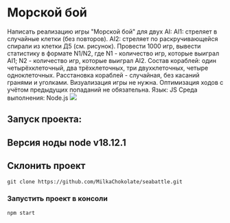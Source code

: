 # Морской бой
Написать реализацию игры "Морской бой" для двух AI:
AI1: стреляет в случайные клетки (без повторов).
AI2: стреляет по раскручивающейся спирали из клетки Д5 (см. рисунок).
Провести 1000 игр, вывести статистику в формате N1/N2, где N1 - количество игр, которые выиграл AI1; N2 - количество игр, которые выиграл AI2.
Состав кораблей: один четырёхклеточный, два трёхклеточных, три двухклеточных, четыре одноклеточных.
Расстановка кораблей - случайная, без касаний гранями и уголками.
Визуализация игры не нужна.
Оптимизация ходов с учётом предыдущих попаданий не обязательна.
Язык: JS
Среда выполнения: Node.js
<image src="photo_2022-12-15_16-57-06.jpg">

## Запуск проекта:
## Версия ноды node v18.12.1
## Склонить проект
```
git clone https://github.com/MilkaChokolate/seabattle.git
```
### Запустить проект в консоли
```
npm start
```
